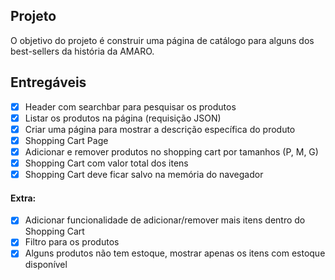 ## Projeto

O objetivo do projeto é construir uma página de catálogo para alguns dos best-sellers da história da AMARO.

## Entregáveis

- [x] Header com searchbar para pesquisar os produtos
- [x] Listar os produtos na página (requisição JSON)
- [x] Criar uma página para mostrar a descrição específica do produto
- [x] Shopping Cart Page
- [x] Adicionar e remover produtos no shopping cart por tamanhos (P, M, G)
- [x] Shopping Cart com valor total dos itens
- [x] Shopping Cart deve ficar salvo na memória do navegador

#### Extra:

- [x] Adicionar funcionalidade de adicionar/remover mais itens dentro do Shopping Cart
- [x] Filtro para os produtos
- [x] Alguns produtos não tem estoque, mostrar apenas os itens com estoque disponível
